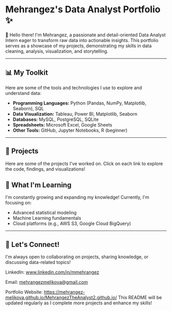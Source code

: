 # Mehrangez's Data Analyst Portfolio ✨

👋 Hello there! I'm Mehrangez, a passionate and detail-oriented Data Analyst Intern eager to transform raw data into actionable insights. This portfolio serves as a showcase of my projects, demonstrating my skills in data cleaning, analysis, visualization, and storytelling.

---

## 📊 My Toolkit

Here are some of the tools and technologies I use to explore and understand data:

* **Programming Languages:** Python (Pandas, NumPy, Matplotlib, Seaborn), SQL
* **Data Visualization:** Tableau, Power BI, Matplotlib, Seaborn
* **Databases:** MySQL, PostgreSQL, SQLite
* **Spreadsheets:** Microsoft Excel, Google Sheets
* **Other Tools:** GitHub, Jupyter Notebooks, R (beginner)

---

## 🚀 Projects

Here are some of the projects I've worked on. Click on each link to explore the code, findings, and visualizations!

































## 🌱 What I'm Learning

I'm constantly growing and expanding my knowledge! Currently, I'm focusing on:

* Advanced statistical modeling
* Machine Learning fundamentals
* Cloud platforms (e.g., AWS S3, Google Cloud BigQuery)

---

## 📧 Let's Connect!

I'm always open to collaborating on projects, sharing knowledge, or discussing data-related topics!

LinkedIn: www.linkedin.com/in/mmehrangez

Email: mehrangezmelikova@gmail.com

Portfolio Website: 
https://mehrangez-melikova.github.io/MehrangezTheAnalyst2.github.io/
This README will be updated regularly as I complete more projects and enhance my skills!


